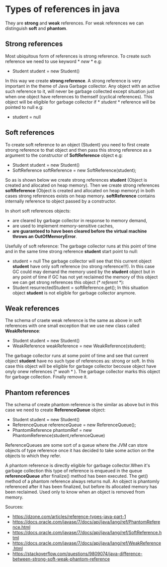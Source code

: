 # Types of references in java

They are **strong** and **weak** references. For weak references we can distinguish **soft** and **phantom**.

## Strong references
Most ubiquitous form of references is strong reference. To create such reference we need to use keyword * *new* * e.g:
 - Student student = new Student()

In this way we create **strong reference**. A strong reference is very important in the theme of Java Garbage collector. Any object with an active such reference to it, will never be garbage collected except situation just when one object have references to themself (cyclical references). This object will be eligible for garbage collector if * *student* * reference will be pointed to null e.g:
 - student = null

## Soft references

To create soft reference to an object (Student) you need to first create strong reference to that object and then pass this  strong reference as a argument to the constructor of **SoftReference** object e.g:
 - Student student = new Student()
 - SoftReference<Student> softReference = new SoftReference<Student>(student);
 
So as is shown below we create strong references **student** (Object is created and allocated on heap memory). Then we create strong references **softReference** (Object is created and allocated on heap memory) in both cases strong references exists on heap memory. **softReference** contains internally reference to object passed by a constructor.
 
 In short soft references objects:
 - are cleared by garbage collector in response to memory demand,
 - are used to implement memory-sensitive caches,
 - **are guaranteed to have been cleared before the virtual machine throws an OutOfMemoryError**. 
 
 Usefully of soft reference:
 The garbage collector runs at this point of time and in the same time strong reference **student** start point to null:
 - student = null
 The garbage collector will see that this current object **student** have only soft reference (no strong reference!!!). In this case GC could may demand the memory used by the **student** object but in any point of time if GC has not yet reclaimed the memory of this object we can get strong references this object (* *referent* *):
 - Student resurrectedStudent = softReference.get();
In this situation object **student** is not eligible for garbage collector anymore.
 
## Weak references
The schema of craete weak reference is the same as above in soft references with one small exception that we use new class called **WeakReference**:
- Student student = new Student()
- WeakReference<Student> weakReference = new WeakReference<Student>(student);

The garbage collector runs at some point of time and see that current object **student** have no such type of references as: strong or soft. In this case this object will be eligible for garbage collector becouse object have onyly onew references (* *weah* * ). The garbage collector marks this object for garbage collection. Finally remove it.


## Phantom references
The schema of create phantom reference is the similar as above but in this case we need to create **ReferenceQueue** object:
- Student student = new Student()
- ReferenceQueue<Student> referenceQueue = new ReferenceQueue<Student>(); 
- PhantomReference<Student> phantomRef = new PhantomReference<Student>(student,referenceQueue)

ReferenceQueues are some sort of a queue where the JVM can store objects of type reference once it has decided to take some action on the objects to which they refer.

A phantom reference is directly eligible for garbage collector.When it's garbage collection this type of reference is enqueued in the queue **referenceQueue** after finalize() method has been executed. The get() method of a phantom reference always returns null. An object is phantomly referenced after it has been finalized, but before its allocated memory has been reclaimed.
Used only to know when an object is removed from memory.

Sources:
 - https://dzone.com/articles/reference-types-java-part-1
 - https://docs.oracle.com/javase/7/docs/api/java/lang/ref/PhantomReference.html
 - https://docs.oracle.com/javase/7/docs/api/java/lang/ref/SoftReference.html
 - https://docs.oracle.com/javase/7/docs/api/java/lang/ref/WeakReference.html
 - https://stackoverflow.com/questions/9809074/java-difference-between-strong-soft-weak-phantom-reference
